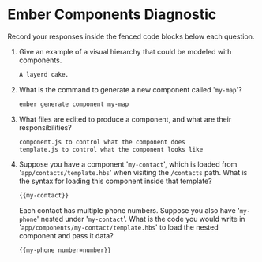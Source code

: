 # Ember Components Diagnostic

Record your responses inside the fenced code blocks below each question.

1.  Give an example of a visual hierarchy that could be modeled with components.

    ```md
    A layerd cake.
    ```

1.  What is the command to generate a new component called '`my-map`'?

    ```sh
    ember generate component my-map
    ```

1.  What files are edited to produce a component, and what are their
    responsibilities?

    ```md
    component.js to control what the component does
    template.js to control what the component looks like
    ```

1.  Suppose you have a component '`my-contact`', which is loaded from
    '`app/contacts/template.hbs`' when visiting the `/contacts` path. What is
    the syntax for loading this component inside that template?

    ```html
    {{my-contact}}
    ```

    Each contact has multiple phone numbers. Suppose you also have '`my-phone`'
    nested under '`my-contact`'. What is the code you would write in
    '`app/components/my-contact/template.hbs`' to load the nested component and
    pass it data?

    ```html
    {{my-phone number=number}}
    ```
